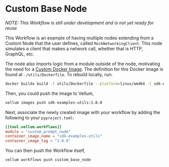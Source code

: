 # Custom Base Node

_NOTE: This Workflow is still under development and is not yet ready for reuse_

This Workflow is an example of having multiple nodes extending from a Custom Node that the user defines, called `MockNetworkingClient`. This node simulates a client that makes a network call, whether that is HTTP, GraphQL, etc.

The node also imports logic from a module outside of the node, motivating the need for a [Custom Docker Image](https://docs.vellum.ai/developers/workflows-sdk/custom-container-images). The definition for this Docker image is found at `./utils/Dockerfile`. To rebuild locally, run:

```bash
docker buildx build -f utils/Dockerfile --platform=linux/amd64 -t sdk-examples-utils:1.0.0 .
```

Then, you could push the image to Vellum,

```bash
vellum images push sdk-examples-utils:1.0.0
```

Next, associate the newly created image with your workflow by adding the following to your `pyproject.toml`:

```toml
[[tool.vellum.workflows]]
module = "custom_prompt_node"
container_image_name = "sdk-examples-utils"
container_image_tag = "1.0.0"
```

You can then push the Workflow itself,

```bash
vellum workflows push custom_base_node
```
